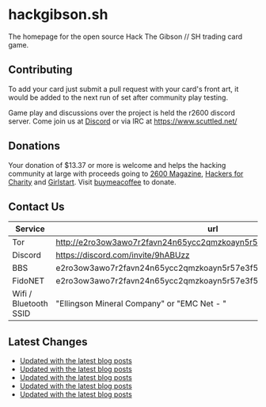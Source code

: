 # hackgibson.sh
The homepage for the open source Hack The Gibson // SH trading card game.


## Contributing

To add your card just submit a pull request with your card's front art, it would be added to the next run of set after community play testing.

Game play and discussions over the project is held the r2600 discord server. Come join us at [Discord](https://discord.com/invite/9hABUzz) or via IRC at https://www.scuttled.net/


## Donations

Your donation of $13.37 or more is welcome and helps the hacking community at large with proceeds going to [2600 Magazine](https://2600.com/), [Hackers for Charity](https://hackersforcharity.org) and [Girlstart](https://girlstart.org).  Visit [buymeacoffee](https://www.buymeacoffee.com/hackgibson.sh) to donate.


## Contact Us

Service | url
-|-
Tor | http://e2ro3ow3awo7r2favn24n65ycc2qmzkoayn5r57e3f56nvjwdcgg32ad.onion
Discord | https://discord.com/invite/9hABUzz
BBS | e2ro3ow3awo7r2favn24n65ycc2qmzkoayn5r57e3f56nvjwdcgg32ad.onion:23
FidoNET | e2ro3ow3awo7r2favn24n65ycc2qmzkoayn5r57e3f56nvjwdcgg32ad.onion:24554
Wifi / Bluetooth SSID | "Ellingson Mineral Company" or "EMC Net - <fidonet address>"

## Latest Changes
<!-- BLOG-POST-LIST:START -->
- [Updated with the latest blog posts](https://github.com/DFW2600/hackgibson.sh/commit/761b5d48384a27b06150dd82c157d9fd3add7c9e)
- [Updated with the latest blog posts](https://github.com/DFW2600/hackgibson.sh/commit/906a4e19b119ae58b4d6f56096ad34b15b1e05cc)
- [Updated with the latest blog posts](https://github.com/DFW2600/hackgibson.sh/commit/5d2bb4f2cf20d4b77875941ca0519bee644b8447)
- [Updated with the latest blog posts](https://github.com/DFW2600/hackgibson.sh/commit/a7308e93cfc7c84b27ee00852f0750e7d3f30bf5)
- [Updated with the latest blog posts](https://github.com/DFW2600/hackgibson.sh/commit/0e71b49160a21a131b246a6f87892fe0f0d55fed)
<!-- BLOG-POST-LIST:END -->
